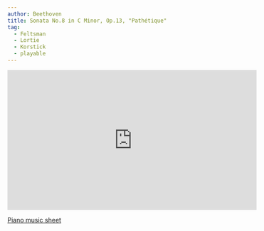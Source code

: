 ```yaml
---
author: Beethoven
title: Sonata No.8 in C Minor, Op.13, "Pathétique"
tag:
  - Feltsman
  - Lortie
  - Korstick
  - playable
---
```


<iframe width="560" height="315" src="https://www.youtube.com/embed/M_124D_7KoU" frameborder="0" allow="accelerometer; autoplay; clipboard-write; encrypted-media; gyroscope; picture-in-picture" allowfullscreen></iframe>

[Piano music sheet](https://www.dropbox.com/s/bzw1one9dqvobg4/%5BBeethoven%5D%20Pathetique%20Op.13%20%28IMSLP30364%20PMLP01410%29.pdf?dl=0)
